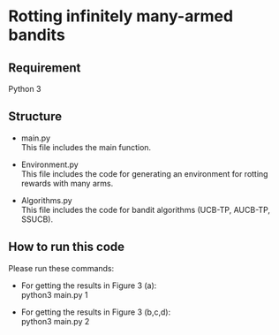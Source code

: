 # Rotting infinitely many-armed bandits

## Requirement
 Python 3


## Structure
  * main.py\
    This file includes the main function.
    
  * Environment.py\
  This file includes the code for generating an environment for rotting rewards with many arms. 
  
  * Algorithms.py\
  This file includes the code for bandit algorithms (UCB-TP, AUCB-TP, SSUCB).

## How to run this code
Please run these commands:

 * For getting the results in Figure 3 (a):\
 python3 main.py 1

 * For getting the results in Figure 3 (b,c,d):\
 python3 main.py 2
